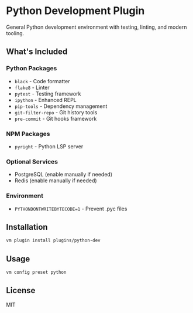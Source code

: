 # Python Development Plugin

General Python development environment with testing, linting, and modern tooling.

## What's Included

### Python Packages
- `black` - Code formatter
- `flake8` - Linter
- `pytest` - Testing framework
- `ipython` - Enhanced REPL
- `pip-tools` - Dependency management
- `git-filter-repo` - Git history tools
- `pre-commit` - Git hooks framework

### NPM Packages
- `pyright` - Python LSP server

### Optional Services
- PostgreSQL (enable manually if needed)
- Redis (enable manually if needed)

### Environment
- `PYTHONDONTWRITEBYTECODE=1` - Prevent .pyc files

## Installation

```bash
vm plugin install plugins/python-dev
```

## Usage

```bash
vm config preset python
```

## License

MIT
